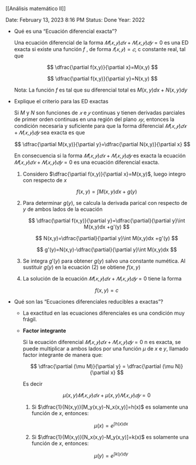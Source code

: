 [[Análisis matemático II]]

Date: February 13, 2023 8:16 PM
Status: Done
Year: 2022

- Qué es una “Ecuación diferencial exacta”?
    
    Una ecuación diferencial de la forma $𝑀(𝑥, 𝑦)𝑑𝑥 + 𝑁(𝑥, 𝑦)𝑑𝑦 = 0$  es una ED exacta si existe una función $f$ , de forma $𝑓(𝑥, 𝑦) = 𝑐$, c constante real, tal que
    
    $$
    \dfrac{\partial f(x,y)}{\partial x}=M(x,y)
    $$
    
    $$
    \dfrac{\partial f(x,y)}{\partial y}=N(x,y)
    $$
    
    Nota: La función $f$ es tal que su diferencial total es $M(x,y)dx+N(x,y)dy$
    
- Explique el criterio para las ED exactas
    
    Si $M$ y $N$ son funciones de $𝑥$ e $𝑦$ continuas y tienen derivadas parciales de primer orden continuas en una región del plano $𝑥𝑦$, entonces la condición necesaria y suficiente para que la forma diferencial
    $𝑀(𝑥, 𝑦)𝑑𝑥 + 𝑁(𝑥, 𝑦)𝑑𝑦$ sea exacta es que
    
    $$
    \dfrac{\partial M(x,y)}{\partial y}=\dfrac{\partial N(x,y)}{\partial x}
    $$
    
    En consecuencia si la forma $𝑀(𝑥, 𝑦)𝑑𝑥 + 𝑁(𝑥, 𝑦)𝑑𝑦$ es exacta la ecuación $𝑀(𝑥, 𝑦)𝑑𝑥 + 𝑁(𝑥, 𝑦)𝑑𝑦 = 0$ es una ecuación diferencial exacta.
    
    1. Considero $\dfrac{\partial f(x,y)}{\partial x}=M(x,y)$, luego integro con respecto de $x$
        
        $$
        f(x,y)=\int M(x,y)dx +g(y)
        $$
        
    2. Para determinar $g(y)$, se calcula la derivada parical con respecto de $y$ de ambos lados de la ecuación
        
        $$
        \dfrac{\partial f(x,y)}{\partial y}=\dfrac{\partial}{\partial y}\int M(x,y)dx +g'(y)
        $$
        
        $$
        N(x,y)=\dfrac{\partial}{\partial y}\int M(x,y)dx +g'(y)
        $$
        
        $$
        g'(y)=N(x,y)-\dfrac{\partial}{\partial y}\int M(x,y)dx
        $$
        
    3. Se integra $g'(y)$ para obtener $g(y)$ salvo una constante numética. Al sustituir $g(y)$ en la ecuación (2) se obtiene $f(x,y)$
    4. La solución de la ecuación $𝑀(𝑥, 𝑦)𝑑𝑥 + 𝑁(𝑥, 𝑦)𝑑𝑦 = 0$ tiene la forma
        
        $$
        f(x,y)=c
        $$
        
- Qué son las “Ecuaciones diferenciales reducibles a exactas”?
    - La exactitud en las ecuaciones diferenciales es una condición muy frágil.
    - **Factor integrante**
        
        Si la ecuación diferencial $𝑀(𝑥, 𝑦)𝑑𝑥 + 𝑁(𝑥, 𝑦)𝑑𝑦 = 0$ n es exacta, se puede multiplicar a ambos lados por una función $\mu$ de $x$ e $y$, llamado factor integrante de manera que:
        
        $$
        \dfrac{\partial (\mu M)}{\partial y} = \dfrac{\partial (\mu N)}{\partial x}
        $$
        
        Es decir 
        
        $$
        \mu(x,y)𝑀(𝑥, 𝑦)𝑑𝑥 + \mu(x,y)𝑁(𝑥, 𝑦)𝑑𝑦 = 0
        $$
        
        1. Si $\dfrac{1}{N(x,y)}[M_y(x,y)-N_x(x,y)]=h(x)$ es solamente una función de $x$, entonces:
            
            $$
            \mu(x)=e^{\int h(x)dx}
            $$
            
        2. Si $\dfrac{1}{M(x,y)}[N_x(x,y)-M_y(x,y)]=k(x)$ es solamente una función de $x$, entonces:
            
            $$
            \mu(y)=e^{\int k(y)dy}
            $$



